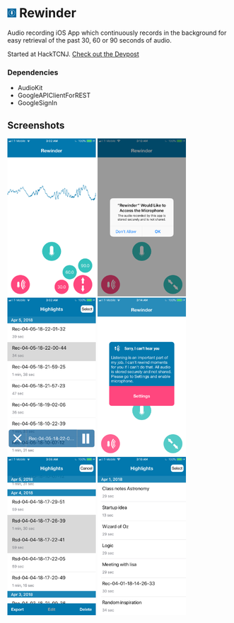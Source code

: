 # <img src="images/rewinder-icon.PNG" width="20" />  Rewinder

Audio recording iOS App which continuously records in the background for easy retrieval  of the past 30, 60 or 90 seconds of audio.

Started at HackTCNJ. [Check out the Devpost](https://devpost.com/software/rewinder-oxp13n)

### Dependencies

* AudioKit
* GoogleAPIClientForREST
* GoogleSignIn

## Screenshots

<p float="left">
    <img src="images/screenshot-1.PNG" width="200" />
    <img src="images/screenshot-2.PNG" width="200" /> 
    <img src="images/screenshot-3.PNG" width="200" />
    <img src="images/screenshot-4.PNG" width="200" />
    <img src="images/screenshot-5.PNG" width="200" /> 
    <img src="images/screenshot-6.PNG" width="200" />
</p>
 
